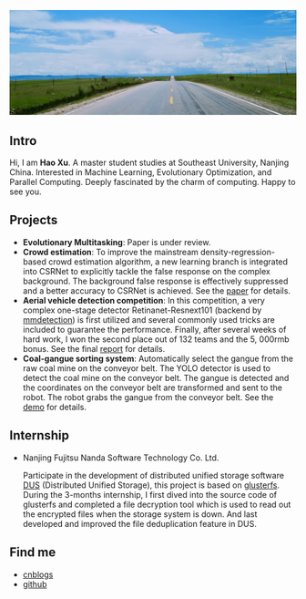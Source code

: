 

![](images/bkgs/bkg-grass.jpeg)

## Intro

Hi, I am **Hao Xu**. A master student studies at Southeast University, Nanjing China. Interested in Machine Learning, Evolutionary Optimization, and Parallel Computing. Deeply fascinated by the charm of computing. Happy to see you. 

## Projects

- **Evolutionary Multitasking**: Paper is under review.
- **Crowd estimation**: To improve the mainstream density-regression-based crowd estimation algorithm, a new learning branch is integrated into CSRNet to explicitly tackle the false response on the complex background. The background false response is effectively suppressed and a better accuracy to CSRNet is achieved. See the [paper](https://ieeexplore.ieee.org/document/8865761/) for details.
- **Aerial vehicle detection competition**:  In this competition,  a very complex one-stage detector Retinanet-Resnext101 (backend by [mmdetection](https://github.com/open-mmlab/mmdetection)) is first utilized and several commonly used tricks are included to guarantee the performance. Finally, after several weeks of hard work, I won the second place out of 132 teams and the 5, 000rmb bonus. See the final [report](other/files/aerial-vehicle-detection.pdf) for details.
- **Coal-gangue sorting system**: Automatically select the gangue from the raw coal mine on the conveyor belt. The YOLO detector is used to detect the coal mine on the conveyor belt. The gangue is detected and the coordinates on the conveyor belt are transformed and sent to the robot. The robot grabs the gangue from the conveyor belt. See the [demo](images/portfolio/coal-gan/demo.gif) for details.

## Internship

- Nanjing Fujitsu Nanda Software Technology Co. Ltd.

  Participate in the development of distributed unified storage software [DUS](https://www.fujitsu.com/cn/group/fnst/solution/#title3) (Distributed Unified Storage), this project is based on [glusterfs](https://github.com/gluster/glusterfs).  During the 3-months internship, I first dived into the source code of glusterfs and completed a file decryption tool which is used to read out the encrypted files when the storage system is down. And last developed and improved the file deduplication feature in DUS.

## Find me
- [cnblogs](https://www.cnblogs.com/walter-xh/)
- [github](https://github.com/haoxuhao)
